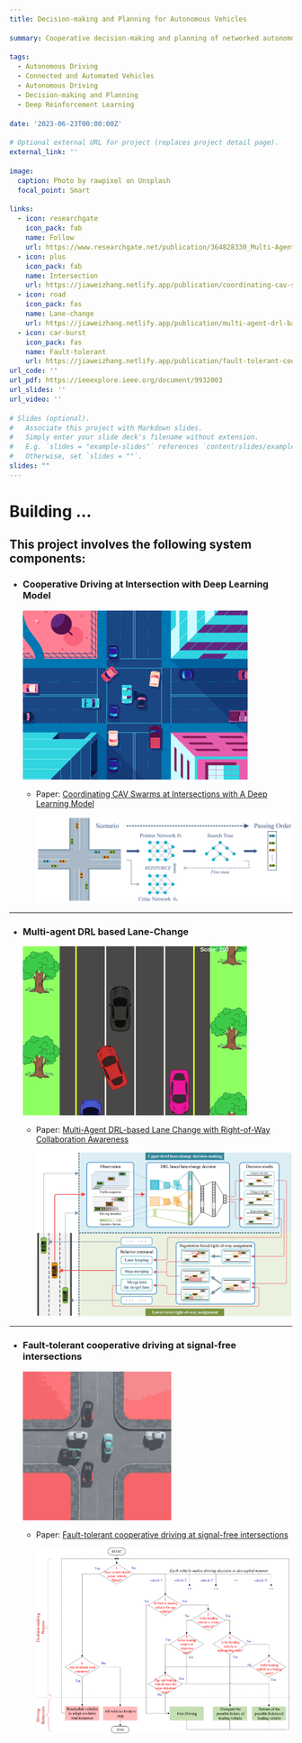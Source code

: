 ```yaml
---
title: Decision-making and Planning for Autonomous Vehicles

summary: Cooperative decision-making and planning of networked autonomous vehicles based on spatio-temporal information of traffic.

tags:
  - Autonomous Driving
  - Connected and Automated Vehicles
  - Autonomous Driving
  - Decision-making and Planning
  - Deep Reinforcement Learning

date: '2023-06-23T00:00:00Z'

# Optional external URL for project (replaces project detail page).
external_link: ''

image:
  caption: Photo by rawpixel on Unsplash
  focal_point: Smart

links:
  - icon: researchgate
    icon_pack: fab
    name: Follow
    url: https://www.researchgate.net/publication/364828330_Multi-Agent_DRL-Based_Lane_Change_With_Right-of-Way_Collaboration_Awareness
  - icon: plus
    icon_pack: fab
    name: Intersection
    url: https://jiaweizhang.netlify.app/publication/coordinating-cav-swarms-at-intersections-with-a-deep-learning-model/
  - icon: road
    icon_pack: fas
    name: Lane-change
    url: https://jiaweizhang.netlify.app/publication/multi-agent-drl-based-lane-change-with-right-of-way-collaboration-awareness/
  - icon: car-burst
    icon_pack: fas
    name: Fault-tolerant
    url: https://jiaweizhang.netlify.app/publication/fault-tolerant-cooperative-driving-at-signal-free-intersections/
url_code: ''
url_pdf: https://ieeexplore.ieee.org/document/9932003
url_slides: ''
url_video: ''

# Slides (optional).
#   Associate this project with Markdown slides.
#   Simply enter your slide deck's filename without extension.
#   E.g. `slides = "example-slides"` references `content/slides/example-slides.md`.
#   Otherwise, set `slides = ""`.
slides: ""
---
```

# Building ...

## This project involves the following system components:

+ ### Cooperative Driving at Intersection with Deep Learning Model

  <img src="Intersection.gif" alt="Intersection" style="zoom:50%;" />

  

  + Paper: [Coordinating CAV Swarms at Intersections with A Deep Learning Model](https://jiaweizhang.netlify.app/publication/coordinating-cav-swarms-at-intersections-with-a-deep-learning-model/)
  
    ![avatar](./IntersectionModel.jpg)

---


+ ### Multi-agent DRL based Lane-Change

  <img src="LaneChange.gif" alt="LaneChange" style="zoom:50%;" />


  + Paper: [Multi-Agent DRL-based Lane Change with Right-of-Way Collaboration Awareness](https://jiaweizhang.netlify.app/publication/multi-agent-drl-based-lane-change-with-right-of-way-collaboration-awareness/)

    ![avatar](./LaneChangeModel.jpg)

---

+ ### Fault-tolerant cooperative driving at signal-free intersections

  <img src="faulteatIntersection.gif" alt="faulteatIntersection" style="zoom:120%;" />


  + Paper: [Fault-tolerant cooperative driving at signal-free intersections](https://jiaweizhang.netlify.app/publication/fault-tolerant-cooperative-driving-at-signal-free-intersections/)

    ![avatar](./faulteatIntersectionModel.jpg)
